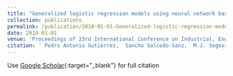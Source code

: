 ```yaml
---
title: "Generalized logistic regression models using neural network basis functions applied to the detection of banking crises"
collection: publications
permalink: /publication/2010-01-01-Generalized-logistic-regression-models-using-neural-network-basis-functions-applied-to-the-detection-of-banking-crises
date: 2010-01-01
venue: 'Proceedings of 23rd International Conference on Industrial, Engineering     Other Applications of Applied Intelligent Systems (IEA-AIE2010)'
citation: ' Pedro Antonio Gutiérrez,  Sancho Salcedo-Sanz,  M.J. Segovia Vargas,  A. Sanchís,  J.A. Portilla Figueras,  Francisco Fernandez-Navarro,  César Hervás-Martínez, &quot;Generalized logistic regression models using neural network basis functions applied to the detection of banking crises.&quot; Proceedings of 23rd International Conference on Industrial, Engineering     Other Applications of Applied Intelligent Systems (IEA-AIE2010), 2010, pp. 1--10.'
---
```

Use [Google Scholar](https://scholar.google.com/scholar?q=Generalized+logistic+regression+models+using+neural+network+basis+functions+applied+to+the+detection+of+banking+crises){:target="_blank"} for full citation